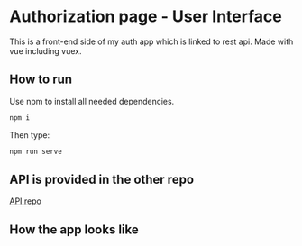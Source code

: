 # Authorization page - User Interface

This is a front-end side of my auth app which is linked to rest api. Made with vue including vuex.

## How to run

Use npm to install all needed dependencies.

```bash
npm i
```
Then type:

```bash
npm run serve
```
## API is provided in the other repo
[API repo](https://github.com/SliskiPlumek/Auth-page-api/tree/main)

## How the app looks like


